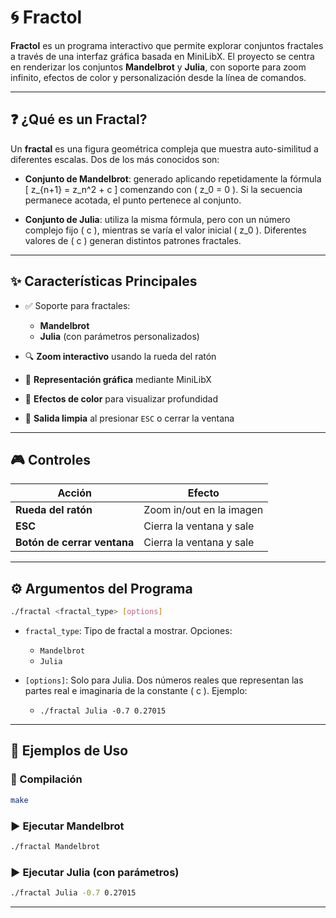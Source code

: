 # 🌀 Fractol

**Fractol** es un programa interactivo que permite explorar conjuntos fractales a través de una interfaz gráfica basada en MiniLibX. El proyecto se centra en renderizar los conjuntos **Mandelbrot** y **Julia**, con soporte para zoom infinito, efectos de color y personalización desde la línea de comandos.

---

## ❓ ¿Qué es un Fractal?

Un **fractal** es una figura geométrica compleja que muestra auto-similitud a diferentes escalas. Dos de los más conocidos son:

- **Conjunto de Mandelbrot**: generado aplicando repetidamente la fórmula  
  \[
  z_{n+1} = z_n^2 + c
  \]
  comenzando con \( z_0 = 0 \). Si la secuencia permanece acotada, el punto pertenece al conjunto.

- **Conjunto de Julia**: utiliza la misma fórmula, pero con un número complejo fijo \( c \), mientras se varía el valor inicial \( z_0 \). Diferentes valores de \( c \) generan distintos patrones fractales.

---

## ✨ Características Principales

- ✅ Soporte para fractales:
  - **Mandelbrot**
  - **Julia** (con parámetros personalizados)
  
- 🔍 **Zoom interactivo** usando la rueda del ratón

- 🎨 **Representación gráfica** mediante MiniLibX

- 🌈 **Efectos de color** para visualizar profundidad

- 🛑 **Salida limpia** al presionar `ESC` o cerrar la ventana

---

## 🎮 Controles

| Acción                      | Efecto                        |
|-----------------------------|-------------------------------|
| **Rueda del ratón**         | Zoom in/out en la imagen      |
| **ESC**                     | Cierra la ventana y sale      |
| **Botón de cerrar ventana** | Cierra la ventana y sale      |

---

## ⚙️ Argumentos del Programa

```bash
./fractal <fractal_type> [options]
```

- `fractal_type`: Tipo de fractal a mostrar. Opciones:
  - `Mandelbrot`
  - `Julia`
  
- `[options]`: Solo para Julia. Dos números reales que representan las partes real e imaginaria de la constante \( c \). Ejemplo:
  - `./fractal Julia -0.7 0.27015`

---

## 🧪 Ejemplos de Uso

### 🧱 Compilación

```bash
make
```

### ▶️ Ejecutar Mandelbrot

```bash
./fractal Mandelbrot
```

### ▶️ Ejecutar Julia (con parámetros)

```bash
./fractal Julia -0.7 0.27015
```

---
